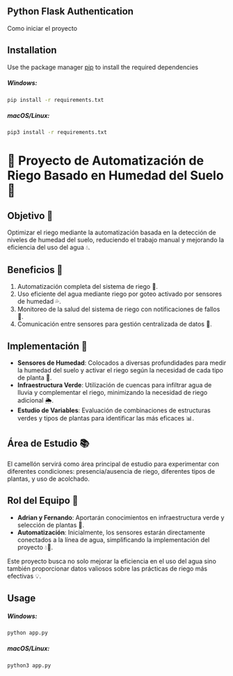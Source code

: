 ## Python Flask Authentication

Como iniciar el proyecto
## Installation

Use the package manager [pip](https://pip.pypa.io/en/stable/) to install the required dependencies

##### Windows:
```zsh
pip install -r requirements.txt 
```

##### macOS/Linux:
```zsh
pip3 install -r requirements.txt
```

# 🌱 Proyecto de Automatización de Riego Basado en Humedad del Suelo 🚿

## Objetivo 🎯
Optimizar el riego mediante la automatización basada en la detección de niveles de humedad del suelo, reduciendo el trabajo manual y mejorando la eficiencia del uso del agua 💧.

## Beneficios 🌟
1. Automatización completa del sistema de riego 🤖.
2. Uso eficiente del agua mediante riego por goteo activado por sensores de humedad 💦.
3. Monitoreo de la salud del sistema de riego con notificaciones de fallos 🔔.
4. Comunicación entre sensores para gestión centralizada de datos 📡.

## Implementación 🔨
- **Sensores de Humedad**: Colocados a diversas profundidades para medir la humedad del suelo y activar el riego según la necesidad de cada tipo de planta 🌺.
- **Infraestructura Verde**: Utilización de cuencas para infiltrar agua de lluvia y complementar el riego, minimizando la necesidad de riego adicional 🌦.
- **Estudio de Variables**: Evaluación de combinaciones de estructuras verdes y tipos de plantas para identificar las más eficaces 📊.

## Área de Estudio 📚
El camellón servirá como área principal de estudio para experimentar con diferentes condiciones: presencia/ausencia de riego, diferentes tipos de plantas, y uso de acolchado.

## Rol del Equipo 👥
- **Adrian y Fernando**: Aportarán conocimientos en infraestructura verde y selección de plantas 🌳.
- **Automatización**: Inicialmente, los sensores estarán directamente conectados a la línea de agua, simplificando la implementación del proyecto 💧🔌.

Este proyecto busca no solo mejorar la eficiencia en el uso del agua sino también proporcionar datos valiosos sobre las prácticas de riego más efectivas 💡.

















## Usage

##### Windows:
```zsh
python app.py
```
##### macOS/Linux:
```zsh
python3 app.py
```
